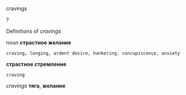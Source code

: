 cravings

?


Definitions of _cravings_

noun
**страстное желание**

    craving, longing, ardent desire, hankering, concupiscence, anxiety
**страстное стремление**

    craving

_cravings_
**тяга**, **желание**